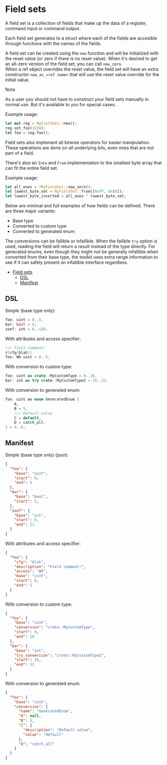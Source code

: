 # Field sets

A field set is a collection of fields that make up the data of a register, command input or command output.

Each field set generates to a struct where each of the fields are accesible through functions with the names of the fields.

A field set can be created using the `new` function and will be initialized with the reset value (or zero if there is no reset value). When it's desired to get an all-zero version of the field set, you can call `new_zero`.  
When a ref object overrides the reset value, the field set will have an extra constructor `new_as_<ref name>` that will use the reset value override for the initial value.

> [!NOTE]
> As a user you should not have to construct your field sets manually in normal use. But it's available to you for special cases.

Example usage:
```rust
let mut reg = MyFieldSet::new();
reg.set_foo(1234);
let foo = reg.foo();
```

Field sets also implement all bitwise operators for easier manipulation. These operations are done on *all* underlying bits, even ones that are not part of a field.

There's also an `Into` and `From` implementation to the smallest byte array that can fit the entire field set.

Example usage:
```rust
let all_ones = !MyFieldSet::new_zero();
let lowest_byte_set = MyFieldSet::from([0xFF, 0x00]);
let lowest_byte_inverted = all_ones ^ lowest_byte_set;
```

Below are minimal and full examples of how fields can be defined. There are three major variants:
- Base type
- Converted to custom type
- Converted to generated enum

The conversions can be fallible or infallible. When the fallible `try` option is used, reading the field will return a result instead of the type directly. For generated enums, even though they might not be generally infallible when converted from their base type, the toolkit uses extra range information to see if it can safely present an infallible interface regardless.

- [Field sets](#field-sets)
  - [DSL](#dsl)
  - [Manifest](#manifest)

## DSL

Simple (base type only):
```rust
foo: uint = 0..5,
bar: bool = 5,
zoof: int = 6..=20,
```

With attributes and access specifier:
```rust
/// Field comment!
#[cfg(blah)]
foo: WO uint = 0..5,
```

With conversion to custom type:
```rust
foo: uint as crate::MyCustomType = 0..16,
bar: int as try crate::MyCustomType2 = 16..32,
```

With conversion to generated enum:
```rust
foo: uint as enum GeneratedEnum {
    A,
    B = 5,
    /// Default value
    C = default,
    D = catch_all,
} = 0..8,
```

## Manifest

Simple (base type only) (json):
```json
{
  "foo": { 
    "base": "uint",
    "start": 0,
    "end": 5
  },
  "bar": { 
    "base": "bool",
    "start": 5,
  },
  "zoof": { 
    "base": "int",
    "start": 6,
    "end": 21
  }
}
```

With attributes and access specifier:
```json
{
  "foo": {
    "cfg": "blah",
    "description": "Field comment!",
    "access": "WO",
    "base": "uint",
    "start": 0,
    "end": 5
  }
}
```

With conversion to custom type:
```json
{
  "foo": {
    "base": "uint",
    "conversion": "crate::MyCustomType",
    "start": 0,
    "end": 16
  },
  "bar": {
    "base": "int",
    "try_conversion": "crate::MyCustomType2",
    "start": 16,
    "end": 32
  }
}
```

With conversion to generated enum:
```json
{
  "foo": {
    "base": "uint",
    "conversion": {
      "name": "GeneratedEnum",
      "A": null,
      "B": 5,
      "C": {
        "description": "Default value",
        "value": "default"
      },
      "D": "catch_all"
    }
  }
}
```
